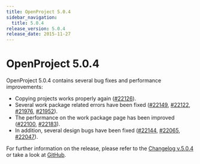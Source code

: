 ```yaml
---
title: OpenProject 5.0.4
sidebar_navigation:
  title: 5.0.4
release_version: 5.0.4
release_date: 2015-11-27
---
```


# OpenProject 5.0.4

OpenProject 5.0.4 contains several bug fixes and performance
improvements:

  - Copying projects works properly again
    ([#22126](https://community.openproject.org/work_packages/22126)).
  - Several work package related errors have been fixed
    ([#22149](https://community.openproject.org/work_packages/22149),
    [#22122](https://community.openproject.org/work_packages/22122),
    [#21976](https://community.openproject.org/work_packages/21976),
    [#21952](https://community.openproject.org/work_packages/21952)).
  - The performance on the work package page has been improved
    ([#22100](https://community.openproject.org/work_packages/22100),
    [#22183](https://community.openproject.org/work_packages/22183)).
  - In addition, several design bugs have been fixed
    ([#22144](https://community.openproject.org/work_packages/22144),
    [#22065](https://community.openproject.org/work_packages/22065),
    [#22047](https://community.openproject.org/work_packages/22047)).

For further information on the release, please refer to the 
[Changelog v.5.0.4](https://community.openproject.org/versions/779) 
or take a look at
[GitHub](https://github.com/opf/openproject/tree/v5.0.4).
